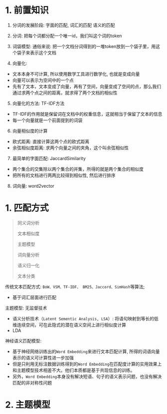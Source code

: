 # 1. 前置知识

1. 分词的发展阶段: 字面的匹配, 词汇的匹配 语义的匹配
2. 分词: 把每个词都分配一个唯一id，我们叫这个词的token
3. 词袋模型: 通俗来说: 把一个文档分词得到的一堆token放到一个袋子里，用这个袋子来表示这个文档

4. 向量化: 

- 文本本身不可计算, 所以使用数学工具进行数学化, 也就是变成向量
- 向量可以表示为空间中的一个点
- 先有了文本，文本变成了向量，再有了空间，向量变成了空间的点，那么我们通过求两个点之间的距离，就求得了两个文档的相似性

5. 向量化的方法: TF-IDF方法

- TF-IDF的作用就是保留词在文档中的权重信息，这就相当于保留了文本的信息
- 每一个向量就是一个前面提到的词袋

6. 向量相似度的计算

- 欧式距离: 直接计算这两个点的欧式距离
- 余弦相似度距离: 求两个向量之间的夹角，这个叫余弦相似性

7. 最简单的字面匹配: JaccardSimilarity

- 两个集合的交集除以两个集合的并集，所得的就是两个集合的相似度
- 把所有的文档进行两两比较得到相似性, 然后进行排序

8. 词向量: word2vector

# 1. 匹配方式

> 同义词分析
>
> 文本相似度
>
> 主题模型
>
> 词向量分析
>
> 语义归一化
>
> 文本分类
>
> 

传统文本匹配方式: `BoW、VSM、TF-IDF、 BM25、Jaccord、SimHash`等算法;

- 基于词汇层面进行匹配

主题模型: 无监督技术

- 语义分析技术（`Latent Sementic Analysis, LSA`）: 将语句映射到等长的低维连续空间，可在此隐式的潜在语义空间上进行相似度计算
- LDA

神经语义匹配模型:

- 基于神经网络训练出的`Word Embedding`来进行文本匹配计算, 所得的词语向量表示的语义可计算性进一步加强
- 但是只利用无标注数据训练得到的`Word Embedding`在匹配度计算的实用效果上和主题模型技术相差不大。他们本质都是基于共现信息的训练。
- 另外，`Word Embedding`本身没有解决短语、句子的语义表示问题，也没有解决匹配的非对称性问题

# 2. 主题模型

